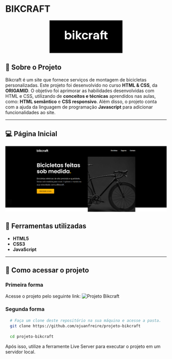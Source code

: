 # BIKCRAFT
<p align = "center">
  <img src = "https://github.com/ojuanfreire/projeto-bikcraft/blob/main/img/bikcraft.jpg" alt = "Bikcraft" tittle = "Bikcraft">
</p> 

## 📕 Sobre o Projeto
  Bikcraft é um site que fornece serviços de montagem de bicicletas personalizadas. Este projeto foi desenvolvido no curso **HTML & CSS**, da **ORIGAMID**.
  O objetivo foi aprimorar as habilidades desenvolvidas com HTML e CSS, utilizando de **conceitos e técnicas** aprendidos nas aulas, como: **HTML semântico** e **CSS responsivo**.
  Além disso, o projeto conta com a ajuda da linguagem de programação **Javascript** para adicionar funcionalidades ao site.

  ---

## 💻 Página Inicial
<p align = "center">
  <img src = "https://github.com/ojuanfreire/projeto-bikcraft/blob/main/img/bikcraftMaior.png" alt = "Bikcraft" tittle = "Bikcraft">
</p> 

## 🔨 Ferramentas utilizadas
 - **HTML5**
 - **CSS3**
 - **JavaScript**

---

## 📌 Como acessar o projeto

### Primeira forma

Acesse o projeto pelo seguinte link: ![Projeto Bikcraft](https:://ojuanfreire)

### Segunda forma
```bash
  # Faça um clone deste repositório na sua máquina e acesse a pasta.
  git clone https://github.com/ojuanfreire/projeto-bikcraft

  cd projeto-bikcraft
```

  Após isso, utilize a ferramente Live Server para executar o projeto em um servidor local.
  
